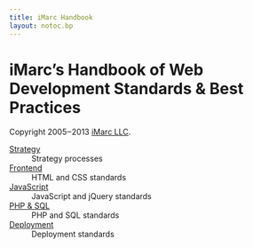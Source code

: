 ```yaml
---
title: iMarc Handbook
layout: notoc.bp
---
```


<h1 class="title">iMarc’s Handbook of Web Development Standards &amp; Best Practices</h1>
<p class="copyright">
	Copyright 2005‒2013 <a href="http://imarc.net/">iMarc LLC</a>.
</p>


<dl>
    <dt><a href="strategy">Strategy</a></dt>
	    <dd>Strategy processes</dd>
	<dt><a href="frontend">Frontend</a></dt>
		<dd>HTML and CSS standards</dd>
	<dt><a href="javascript">JavaScript</a></dt>
		<dd>JavaScript and jQuery standards</dd>
	<dt><a href="backend">PHP &amp; SQL</a></dt>
		<dd>PHP and SQL standards</dd>
	<dt><a href="deployment">Deployment</a></dt>
		<dd>Deployment standards</dd>
</dl>

